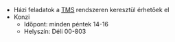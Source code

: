 - Házi feladatok a [TMS](https://tms.inf.elte.hu/) rendszeren keresztül érhetőek el
- Konzi
	- Időpont: minden péntek 14-16
	- Helyszín: Déli 00-803